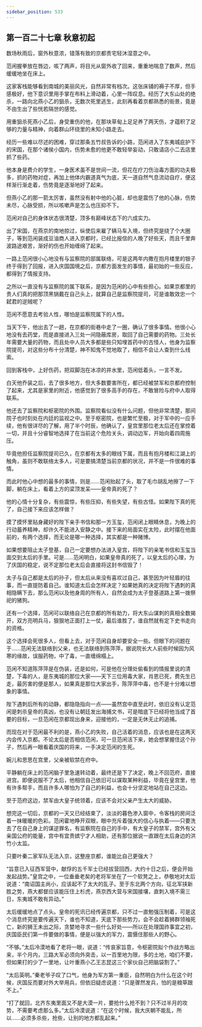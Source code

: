 ```yaml
---
sidebar_position: 533
---
```


## 第一百二十七章 **秋意初起**

数场秋雨后，窗外秋意浓，错落有致的京都贵宅轻沐湿意之中。

范闲握拳放在唇边，咳了两声，将目光从窗外收了回来，重重地喘息了数声，然后缓缓地坐在床上。

这家客栈能够看到南城的美丽风光，自然非常有档次。这张床铺的褥子不厚，但手感极好，他下意识里用手掌在布料上滑动着，心里一阵叹息。经历了大东山处的绝杀，一路向北燕小乙的狙杀，无数次死里逃生，此刻再看着京都熟悉的街景，竟是不由生出了些恍若隔世的感觉。

用重狙杀死燕小乙后，身受重伤的他，在那块草甸上足足养了两天伤，才蕴积了足够的力量与精神，向着群山环绕里的未知小路走去。

经历一些难以尽述的困难，穿过那条五竹叔告诉的小路，范闲进入了东夷城庇护下的宋国，在那个诸侯小国内，伤势未愈的他更不敢轻举妄动，只敢请店小二去店里抓了些药。

他本身是费介的学生，一身医术虽不是世间一流，但花在疗刀伤治毒方面的功夫极多，抓的药物对症，再加上他体内霸道真气为底，天一道自然气息流动自疗，便这样渐行渐走着，伤势竟是逐渐地好了起来。

但燕小乙的那一箭太厉害，虽然没有射中他的心脏，却也是震伤了他的心脉，伤势未尽，心脉受损，所以咳嗽声是怎么也压抑不下。

范闲对自己的身体状态很清楚，顶多有巅峰状态下的六成实力。

出了宋国，在燕京的南地掠过，纵使后来雇了辆马车入境，但终究是绕了个大圈子，等到范闲装成豆油商人进入京都时，已经比报信的人晚了好些天，而且千里奔波路途艰苦，渐好的伤也开始缠绵了起来。

一路上范闲很小心地没有与监察院的部属联络，可是这两年内撒在抱月楼里的银子终于得到了回报，进入庆国国境之后，京都方面发生的事情，最初始的一些反应，都得到了情报支持。

之所以一直没有与监察院的属下联系，是因为范闲的心中有些担心。如果京都里的贵人们真的把那顶黑锅戴在自己头上，就算自己是监察院提司，可是谁敢效忠一个弑君的逆贼呢？

范闲不愿意去考验人性，哪怕是监察院属下的人性。

当天下午，他出去了一趟，在京都的街巷中走了一圈，确认了很多事情。他很小心地没有去药堂，而是直接进入三处一间隐蔽库房，取回了自己需要的药物。三处长年需要大量的药物，而且处中人员大多都是些只知埋首药中的古怪人，他身为监察院提司，对这些分布十分清楚，神不知鬼不觉地取了，相信不会让人查到什么线索。

回到客栈中，上好伤药，把双脚泡在冰凉的井水里，范闲低着头，一言不发。

白天他乔装之后，去了很多地方，但大多数要害所在，都已经被禁军和京都府控制了起来，尤其是家里的附近，他感觉到了很多高手的存在，不敢冒险与府中人取得联系。

他还去了监察院和枢密院的外围。监察院看似没有什么问题，但他非常清楚，那间院子也时刻处在内廷的监视之中。至于枢密院，也是繁忙至极，对于军中的一应手续，他有很详尽的了解，用了半个时辰，他确认了，皇宫里那位老太后还在掌控着一切，并且十分睿智地选择了在当前这个危险关头，调动边军，开始向着四周施压。

毕竟他担任监察院提司已久，在京都有太多的眼线下属，而且有抱月楼和江湖上的触角，虽则不敢联络太多人，可是要搞清楚当前京都的状况，并不是一件很难的事情。

而此时他心中想的最多的事情，则是……范闲抬起了头，取了毛巾胡乱地擦了一下脚，躺在床上，看着上方的梁顶发呆——皇帝真的死了？

他的心情十分复杂，有些震惊，有些压抑，有些失望，有些古怪。如果陛下真的死了，自己接下来应该怎样做？

摸了摸怀里贴身藏好的陛下亲手书信和那一方玉玺，范闲闭上眼睛休息，为晚上的行动蓄养精神，却许久不能进入安静之中。接下来的局面实在太险，此时摆在他面前的，有两个选择，而无论是哪一种选择，其实都是一种赌博。

如果想要阻止太子登基，自己一定要想办法进入皇宫，将陛下的亲笔书信和玉玺当面交到太后的手里。可是……范闲明白，如果皇帝真的死了，以皇太后的心理，为了庆国的稳定，说不定那位老太后会直接将这封书信毁了！

太子与自己都是太后的孙子，但太后从来没有喜欢过自己，甚至因为叶轻眉的往事，而一直提防着自己。谁知道太后会怎样决定？如果她真的决定将陛下遇刺的真相隐瞒下去，那么范闲以及他身周的所有人，自然会成为太子登基道路上第一拨祭祀的猪狗。

还有一个选择，范闲可以联络自己在京都的所有助力，将大东山谋刺的真相全数揭开，双方亮明兵马，狠狠地正面打上一仗，最后谁胜了，谁自然就有定下史书走向的资格。

这个选择会死很多人，但看上去，对于范闲自身却要安全一些。但眼下的问题在于……范闲无法联络到父亲，也无法联络到陈萍萍，据说院长大人前些时候因为风寒的缘故，误服药物，中了毒，一直缠绵榻上。

范闲不知道陈萍萍是在伪装，还是如何，可是他在分理处偷看到的情报里说的清楚，下毒的人，是东夷城的那位大家——天下三位用毒大家，肖恩已死，费先生已走，最厉害的便是那人，如果真是那位大家出手，陈萍萍中毒，也不是十分难以想象的事情。

陛下遇刺后所有的动静，都隐隐指向一点——虽然宫中直至此时，依旧没有认定范闲是刺杀皇帝的真凶，也没有让朝廷发出海捕文书，可是暗底下已经将他当成了首要的目标，一旦范闲在京都现出身来，迎接他的，一定是无休无止的追捕。

而现在对于范闲最不利的是，燕小乙的失败，自己活着的消息，应该也是在这两天内会传入京都。不论太后是否相信范闲，可一旦范闲活下来，她会想掌握住这个孙子，然后再一眼看着庆国的将来，一手决定范闲的生死。

婉儿和思思在宫里，父亲被软禁在府中。

平静躺在床上的范闲脑子里急速转动着，最终还是下了决定，晚上不回范府，直接进宫。即便说服不了太后，他相信自己依旧可以谋取某种利益，毕竟在皇宫里，他有许多帮手，而且许多人哪怕为了自己的利益，也会十分坚定地站在自己这边。

至于范府这边，禁军由大皇子统领着，应该不会对父亲产生太大的威胁。

想完这一切后，京都的一天又已经结束了，淡淡的暮色渗入窗中，令客栈的房间泛着一抹暖暖的色彩。范闲霍地睁开双眼，眼中充斥着强大的信心与执着——只要洗去了在自己身上的谋逆罪名，有监察院在自己的手中，有大皇子的禁军，宫外有父亲国公府的能量，宫中有宜贵嫔宁才人相助，还有那位据说一直跟在太后身边的洪竹小太监。

只要叶秦二家军队无法入京，这整座京都，谁能比自己更强大？

“旨意已入征西军营中，献俘的五千军士已经拔营回西，大约十日之后，便会开始发起战势。”皇宫之中，一位垂垂老矣的老将军坐在了一个软凳之上，恭敬地对太后说道：“南诏国主尚小，应该起不了太大的乱子。至于东北两个方向，征北军挟新胜之势，燕大都督应该能压住上杉虎，燕京西大营与宋国接壤，直刺入境不需三日，东夷城不敢有异动。”

太后缓缓地点了点头。皇帝的死讯已经传遍京都，只不过一直勉强压制着，可是这个消息终究是要传遍天下，谁也不知道，天底下那些势力，会不会趁着狮群领袖死亡，新的狮王未出之际，贪婪地寻求一些什么好处——所以在处理国祚事宜之初，庆国臣民们第一件要做的事情，便是以强大的军力，震慑住那些人的野心。

“不够。”太后冷漠地看了老将一眼，说道：“传哀家旨意，令枢密院拟个作战方略出来，半个月内，三路大军必须向外突击，以一百里地为限，多的土地，咱们不要，但如果打的少了一里地，让叶重燕小乙王志昆这三个家伙自己把脑袋割了。”

“太后英明。”秦老爷子叹了口气，他身为军方第一重臣，自然明白为什么在这个时候，庆国反而要对外大举用兵，但依旧疑虑说道：“只是骤然发兵，怕的是粮草跟不上。”

“打了就回，北齐东夷里面又不是大漠一片，要抢什么抢不到？只不过半月的攻势，不需要考虑那么多。”太后冷漠说道：“在这个时候，我大庆朝不能乱，所以……必须多杀些，抢些，让别的地方都乱起来。”

